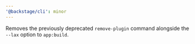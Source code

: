 ```yaml
---
'@backstage/cli': minor
---
```


Removes the previously deprecated `remove-plugin` command alongside the `--lax` option to `app:build`.
